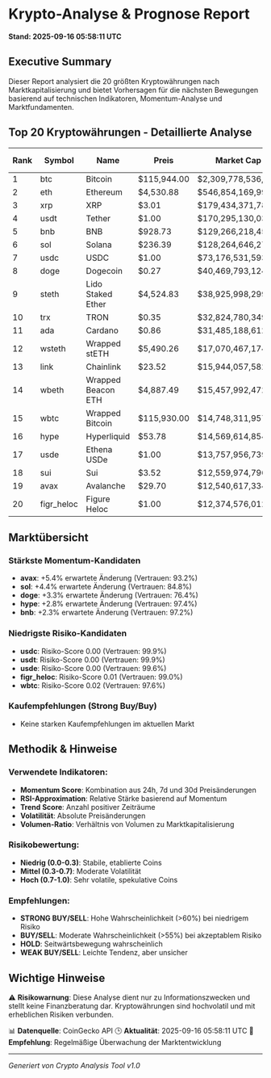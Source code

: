 # Krypto-Analyse & Prognose Report
**Stand: 2025-09-16 05:58:11 UTC**

## Executive Summary

Dieser Report analysiert die 20 größten Kryptowährungen nach Marktkapitalisierung und bietet Vorhersagen für die nächsten Bewegungen basierend auf technischen Indikatoren, Momentum-Analyse und Marktfundamenten.

## Top 20 Kryptowährungen - Detaillierte Analyse

|   Rank | Symbol     | Name               | Preis       | Market Cap         | Wahrscheinlichkeit ↑   | Wahrscheinlichkeit ↓   | Seitwärts   | Erwartete Änderung   | Empfehlung   | Vertrauen   |
|--------|------------|--------------------|-------------|--------------------|------------------------|------------------------|-------------|----------------------|--------------|-------------|
|      1 | btc        | Bitcoin            | $115,944.00 | $2,309,778,536,319 | 35.7%                  | 42.9%                  | 21.4%       | +0.1%                | WEAK SELL    | 97.5%       |
|      2 | eth        | Ethereum           | $4,530.88   | $546,854,169,997   | 42.9%                  | 35.7%                  | 21.4%       | +0.4%                | WEAK BUY     | 85.9%       |
|      3 | xrp        | XRP                | $3.01       | $179,434,371,783   | 35.7%                  | 42.9%                  | 21.4%       | -0.7%                | WEAK SELL    | 90.3%       |
|      4 | usdt       | Tether             | $1.00       | $170,295,130,037   | 36.7%                  | 43.3%                  | 20.0%       | -0.0%                | WEAK SELL    | 99.9%       |
|      5 | bnb        | BNB                | $928.73     | $129,266,218,456   | 42.9%                  | 35.7%                  | 21.4%       | +2.3%                | WEAK BUY     | 97.2%       |
|      6 | sol        | Solana             | $236.39     | $128,264,646,273   | 53.3%                  | 26.7%                  | 20.0%       | +4.4%                | WEAK BUY     | 84.8%       |
|      7 | usdc       | USDC               | $1.00       | $73,176,531,593    | 36.7%                  | 43.3%                  | 20.0%       | -0.0%                | WEAK SELL    | 99.9%       |
|      8 | doge       | Dogecoin           | $0.27       | $40,469,793,124    | 53.1%                  | 28.1%                  | 18.7%       | +3.3%                | WEAK BUY     | 76.4%       |
|      9 | steth      | Lido Staked Ether  | $4,524.83   | $38,925,998,299    | 42.9%                  | 35.7%                  | 21.4%       | +0.5%                | WEAK BUY     | 85.8%       |
|     10 | trx        | TRON               | $0.35       | $32,824,780,349    | 35.7%                  | 42.9%                  | 21.4%       | +0.4%                | WEAK SELL    | 93.9%       |
|     11 | ada        | Cardano            | $0.86       | $31,485,188,612    | 35.7%                  | 42.9%                  | 21.4%       | -2.2%                | WEAK SELL    | 78.3%       |
|     12 | wsteth     | Wrapped stETH      | $5,490.26   | $17,070,467,174    | 42.9%                  | 35.7%                  | 21.4%       | +0.4%                | WEAK BUY     | 85.9%       |
|     13 | link       | Chainlink          | $23.52      | $15,944,057,582    | 35.7%                  | 42.9%                  | 21.4%       | -0.9%                | WEAK SELL    | 81.6%       |
|     14 | wbeth      | Wrapped Beacon ETH | $4,887.49   | $15,457,992,472    | 42.9%                  | 35.7%                  | 21.4%       | +0.4%                | WEAK BUY     | 86.1%       |
|     15 | wbtc       | Wrapped Bitcoin    | $115,930.00 | $14,748,311,957    | 35.7%                  | 42.9%                  | 21.4%       | +0.3%                | WEAK SELL    | 97.6%       |
|     16 | hype       | Hyperliquid        | $53.78      | $14,569,614,854    | 53.3%                  | 26.7%                  | 20.0%       | +2.8%                | WEAK BUY     | 97.4%       |
|     17 | usde       | Ethena USDe        | $1.00       | $13,757,956,739    | 42.9%                  | 35.7%                  | 21.4%       | +0.0%                | WEAK BUY     | 99.6%       |
|     18 | sui        | Sui                | $3.52       | $12,559,974,796    | 36.7%                  | 43.3%                  | 20.0%       | -1.9%                | WEAK SELL    | 72.9%       |
|     19 | avax       | Avalanche          | $29.70      | $12,540,617,334    | 53.3%                  | 26.7%                  | 20.0%       | +5.4%                | WEAK BUY     | 93.2%       |
|     20 | figr_heloc | Figure Heloc       | $1.00       | $12,374,576,012    | 35.7%                  | 42.9%                  | 21.4%       | +nan%                | WEAK SELL    | 99.0%       |

## Marktübersicht

### Stärkste Momentum-Kandidaten
- **avax**: +5.4% erwartete Änderung (Vertrauen: 93.2%)
- **sol**: +4.4% erwartete Änderung (Vertrauen: 84.8%)
- **doge**: +3.3% erwartete Änderung (Vertrauen: 76.4%)
- **hype**: +2.8% erwartete Änderung (Vertrauen: 97.4%)
- **bnb**: +2.3% erwartete Änderung (Vertrauen: 97.2%)


### Niedrigste Risiko-Kandidaten
- **usdc**: Risiko-Score 0.00 (Vertrauen: 99.9%)
- **usdt**: Risiko-Score 0.00 (Vertrauen: 99.9%)
- **usde**: Risiko-Score 0.00 (Vertrauen: 99.6%)
- **figr_heloc**: Risiko-Score 0.01 (Vertrauen: 99.0%)
- **wbtc**: Risiko-Score 0.02 (Vertrauen: 97.6%)


### Kaufempfehlungen (Strong Buy/Buy)
- Keine starken Kaufempfehlungen im aktuellen Markt


## Methodik & Hinweise

### Verwendete Indikatoren:
- **Momentum Score**: Kombination aus 24h, 7d und 30d Preisänderungen
- **RSI-Approximation**: Relative Stärke basierend auf Momentum
- **Trend Score**: Anzahl positiver Zeiträume
- **Volatilität**: Absolute Preisänderungen
- **Volumen-Ratio**: Verhältnis von Volumen zu Marktkapitalisierung

### Risikobewertung:
- **Niedrig (0.0-0.3)**: Stabile, etablierte Coins
- **Mittel (0.3-0.7)**: Moderate Volatilität
- **Hoch (0.7-1.0)**: Sehr volatile, spekulative Coins

### Empfehlungen:
- **STRONG BUY/SELL**: Hohe Wahrscheinlichkeit (>60%) bei niedrigem Risiko
- **BUY/SELL**: Moderate Wahrscheinlichkeit (>55%) bei akzeptablem Risiko
- **HOLD**: Seitwärtsbewegung wahrscheinlich
- **WEAK BUY/SELL**: Leichte Tendenz, aber unsicher

## Wichtige Hinweise

⚠️ **Risikowarnung**: Diese Analyse dient nur zu Informationszwecken und stellt keine Finanzberatung dar. Kryptowährungen sind hochvolatil und mit erheblichen Risiken verbunden.

📊 **Datenquelle**: CoinGecko API
🕒 **Aktualität**: 2025-09-16 05:58:11 UTC
🔄 **Empfehlung**: Regelmäßige Überwachung der Marktentwicklung

---
*Generiert von Crypto Analysis Tool v1.0*
